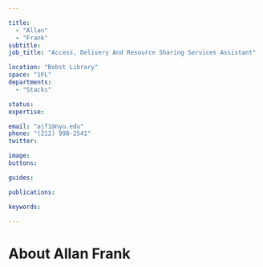 ```yaml
---

title:
  - "Allan"
  - "Frank"
subtitle: 
job_title: "Access, Delivery And Resource Sharing Services Assistant"

location: "Bobst Library"
space: "1FL"
departments:
  - "Stacks"

status: 
expertise:

email: "ajf1@nyu.edu"
phone: "(212) 998-2541"
twitter: 

image: 
buttons:

guides:

publications:

keywords:

---
```


# About Allan Frank


